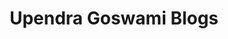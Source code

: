 ---
layout: splash
title: "Upendra Goswami Blogs"
intro: >
  Hi, I’m Upendra Goswami – Adobe Commerce Expert, Magento Developer, and Team Lead.
  I share tutorials, insights, and tips about Magento, Adobe Commerce, and software development.
featured: true
show_posts: true
permalink: /
sections:
  - title: "About Me"
    content: >
      I have 8+ years of experience in Adobe Commerce and Magento development,
      specializing in B2B solutions, marketplace integrations, and custom API development.
      My mission is to help developers and businesses succeed in eCommerce.
  - title: "Latest Posts"
    content: >
      Explore my most recent blog posts and stay updated with the latest in Adobe Commerce and Magento.
---